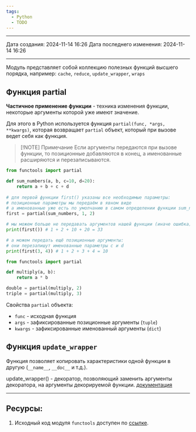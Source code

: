 ```yaml
---
tags:
  - Python
  - TODO
---
```

---
Дата создания: 2024-11-14 16:26
Дата последнего изменения: 2024-11-14 16:26

---
Модуль представляет собой коллекцию полезных функций высшего порядка, например: `cache`, `reduce`, `update_wrapper`, `wraps`

## Функция partial

**Частичное применение функции** - техника изменения функции, некоторые аргументы которой уже имеют значение. 

Для этого в Python используется функция `partial(func, *args, **kwargs)`, которая возвращает `partial` объект, который при вызове ведет себя как функция.


> [!NOTE] Примечание
> Если аргументы передаются при вызове функции, то позиционные добавляются в конец, а именованные расширяются и перезаписываются.

``` python
from functools import partial 

def sum_numbers(a, b, c=10, d=20): 
    return a + b + c + d 
    
# для первой функции first() указаны все необходимые параметры: 
# позиционные параметры мы передаём в явном виде 
# а именованные уже есть по умолчанию в самом определении функции sum_numbers()
first = partial(sum_numbers, 1, 2) 

# мы можем больше не передавать аргументов нашей функции (иначе ошибка) 
print(first()) # 1 + 2 + 10 + 20 = 33 

# а можем передать ещё позиционные аргументы: 
# они перезапишут именованные параметры c и d 
print(first(3, 4)) # 1 + 2 + 3 + 4 = 10
```



``` python
from functools import partial 

def multiply(a, b):
    return a * b 

double = partial(multiply, 2) 
triple = partial(multiply, 3)

```

Свойства `partial` объекта:
- `func` - исходная функция
- `args` - зафиксированные позиционные аргументы (`tuple`)
- `kwargs` - зафиксированные именованный аргументы (`dict`)

## Функция `update_wrapper`

Функция позволяет копировать характеристики одной функции в другую (`__name__`, `__doc__` и т.д.).


update_wrapper() - декоратор, позволяющий заменить аргументы декоратора, на аргументы декорируемой функции. [документация](https://docs-python.ru/standart-library/modul-functools-python/dekorator-update-wrapper-modulja-functools/)




---
## Ресурсы:
1) Исходный код модуля `functools` доступен по [ссылке](https://github.com/python/cpython/blob/7a4791e03613bfbdc0d3ddfabfc0b59e6a6f7358/Lib/functools.py).
